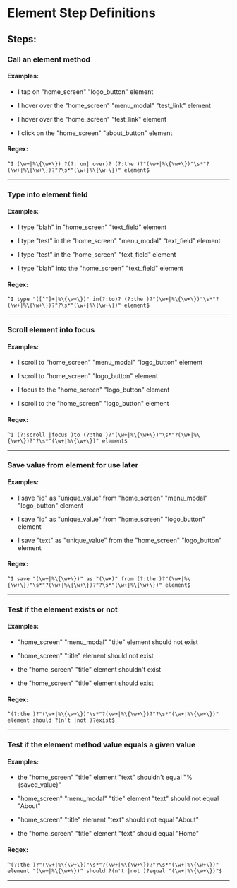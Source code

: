 # Element Step Definitions

## Steps: 

### Call an element method
 
#### Examples: 

*  I tap on "home_screen" "logo_button" element

*  I hover over the "home_screen" "menu_modal" "test_link" element

*  I hover over the "home_screen" "test_link" element

*  I click on the "home_screen" "about_button" element


#### Regex: 

 ```
^I (\w+|%\{\w+\}) ?(?: on| over)? (?:the )?"(\w+|%\{\w+\})"\s*"?(\w+|%\{\w+\})?"?\s*"(\w+|%\{\w+\})" element$
```

----

### Type into element field
 
#### Examples: 

*  I type "blah" in "home_screen" "text_field" element

*  I type "test" in the "home_screen" "menu_modal" "text_field" element

*  I type "test" in the "home_screen" "text_field" element

*  I type "blah" into the "home_screen" "text_field" element


#### Regex: 

 ```
^I type "([^"]+|%\{\w+\})" in(?:to)? (?:the )?"(\w+|%\{\w+\})"\s*"?(\w+|%\{\w+\})?"?\s*"(\w+|%\{\w+\})" element$
```

----

### Scroll element into focus
 
#### Examples: 

*  I scroll to "home_screen" "menu_modal" "logo_button" element

*  I scroll to "home_screen" "logo_button" element

*  I focus to the "home_screen" "logo_button" element

*  I scroll to the "home_screen" "logo_button" element


#### Regex: 

 ```
^I (?:scroll |focus )to (?:the )?"(\w+|%\{\w+\})"\s*"?(\w+|%\{\w+\})?"?\s*"(\w+|%\{\w+\})" element$
```

----

### Save value from element for use later
 
#### Examples: 

*  I save "id" as "unique_value" from "home_screen" "menu_modal" "logo_button" element

*  I save "id" as "unique_value" from "home_screen" "logo_button" element

*  I save "text" as "unique_value" from the "home_screen" "logo_button" element


#### Regex: 

 ```
^I save "(\w+|%\{\w+\})" as "(\w+)" from (?:the )?"(\w+|%\{\w+\})"\s*"?(\w+|%\{\w+\})?"?\s*"(\w+|%\{\w+\})" element$
```

----

### Test if the element exists or not
 
#### Examples: 

*  "home_screen" "menu_modal" "title" element should not exist

*  "home_screen" "title" element should not exist

*  the "home_screen" "title" element shouldn't exist

*  the "home_screen" "title" element should exist


#### Regex: 

 ```
^(?:the )?"(\w+|%\{\w+\})"\s*"?(\w+|%\{\w+\})?"?\s*"(\w+|%\{\w+\})" element should ?(n't |not )?exist$
```

----

### Test if the element method value equals a given value
 
#### Examples: 

*  the "home_screen" "title" element "text" shouldn't equal "%{saved_value}"

*  "home_screen" "menu_modal" "title" element "text" should not equal "About"

*  "home_screen" "title" element "text" should not equal "About"

*  the "home_screen" "title" element "text" should equal "Home"


#### Regex: 

 ```
^(?:the )?"(\w+|%\{\w+\})"\s*"?(\w+|%\{\w+\})?"?\s*"(\w+|%\{\w+\})" element "(\w+|%\{\w+\})" should ?(n't |not )?equal "(\w+|%\{\w+\})"$
```

----

